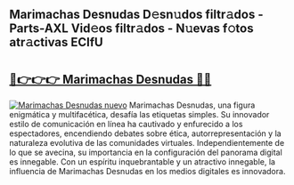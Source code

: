 ## Marimachas Desnudas D𝚎sn𝚞dos filtr𝚊dos - Parts-AXL Vid𝚎os filtr𝚊dos - N𝚞evas f𝚘tos atr𝚊ctivas ECIfU

# <h2><a href="http://mb1lv5.tromn.icu/?c=Marimachas+Desnudas">🔗👉👉👉 Marimachas Desnudas 🔗🔗</a></h2>

[![Marimachas Desnudas nuevo](https://i.imgur.com/pEAQMta.gif)](http://mb1lv5.tromn.icu/?c=Marimachas+Desnudas)
Marimachas Desnudas, una figura enigmática y multifacética, desafía las etiquetas simples. Su innovador estilo de comunicación en línea ha cautivado y enfurecido a los espectadores, encendiendo debates sobre ética, autorrepresentación y la naturaleza evolutiva de las comunidades virtuales. Independientemente de lo que se avecina, su importancia en la configuración del panorama digital es innegable. Con un espíritu inquebrantable y un atractivo innegable, la influencia de Marimachas Desnudas en los medios digitales es innovadora.
